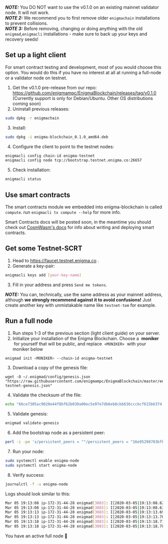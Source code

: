***NOTE:*** You DO NOT want to use the v0.1.0 on an existing mainnet validator node. It will not work. <br>
***NOTE 2:*** We recommend you to first remove older `enigmachain` installations to prevent collisions. <br>
***NOTE 3:*** Before removing, changing or doing anything with the old `enigmad`,`enigmacli` installations - make sure to back up your keys and recovery seeds!

## Set up a light client
For smart contract testing and development, most of you would choose this option.
You would do this if you have no interest at all at running a full-node or a validator node on testnet.

1. Get the v0.1.0 pre-release from our repo: https://github.com/enigmampc/EnigmaBlockchain/releases/tag/v0.1.0
(Currently support is only for Debian/Ubuntu. Other OS distributions coming soon)
2. Uninstall previous releases:
```bash
sudo dpkg -r enigmachain
```
3. Install:
```bash
sudo dpkg -i enigma-blockchain_0.1.0_amd64.deb
```
4. Configure the client to point to the testnet nodes:
```bash
enigmacli config chain-id enigma-testnet
enigmacli config node tcp://bootstrap.testnet.enigma.co:26657
```

5. Check installation:
```bash
enigmacli status
```

## Use smart contracts
The smart contracts module we embedded into enigma-blockchain is called `compute`.
run `enigmacli tx compute --help` for more info.

Smart Contracts docs will be posted soon, in the meantime you should check out [CosmWasm's docs](https://github.com/confio/cosmwasm) for info about writing and deploying smart contracts.

## Get some Testnet-SCRT
1. Head to https://faucet.testnet.enigma.co .
2. Generate a key-pair:
```bash
enigmacli keys add [your-key-name]
```
3. Fill in your address and press `Send me tokens`.

***NOTE:*** You can, technically, use the same address as your mainnet address, although **we strongly recommend against it to avoid confusions!** Just create another key with unmistakable name like `testnet-tom` for example.

## Run a full node

1. Run steps 1-3 of the previous section (light client guide) on your server.
2. Initialize your installation of the Enigma Blockchain. Choose a  **moniker**  for yourself that will be public, and replace  `<MONIKER>`  with your moniker below

```bash
enigmad init <MONIKER> --chain-id enigma-testnet
```
3. Download a copy of the genesis file:
```bahs
wget -O ~/.enigmad/config/genesis.json "https://raw.githubusercontent.com/enigmampc/EnigmaBlockchain/master/enigma-testnet-genesis.json"
```

4. Validate the checksum of the file:
```bash
echo "66ce7305ac9020e44f8bf62b030a00ec5e97e7db6eb8cbb636cccbcf615b6374 $HOME/.enigmad/config/genesis.json" | sha256sum --check
```

5. Validate genesis:
```bash
enigmad validate-genesis
```

6. Add the bootstrap node as a persistent peer:
```bash
perl -i -pe 's/persistent_peers = ""/persistent_peers = "16e95298703bfbf6565a1cbb6691cf30129f52ca\@bootstrap.testnet.enigma.co:26656"/' ~/.enigmad/config/config.toml
```

7. Run your node:
```bash
sudo systemctl enable enigma-node
sudo systemctl start enigma-node
```

8. Verify success:
```bash
journalctl -f -u enigma-node
```

Logs should look similar to this:
```bash
Mar 05 19:13:08 ip-172-31-44-28 enigmad[3083]: I[2020-03-05|19:13:08.623] Executed block                               module=state height=1920 validTxs=0 invalidTxs=0
Mar 05 19:13:08 ip-172-31-44-28 enigmad[3083]: I[2020-03-05|19:13:08.633] Committed state                              module=state height=1920 txs=0 appHash=079C94F8198AC7F25BF5CF453F12B56A73816A4D07BA01630D3138A66136B340
Mar 05 19:13:13 ip-172-31-44-28 enigmad[3083]: I[2020-03-05|19:13:13.698] Executed block                               module=state height=1921 validTxs=0 invalidTxs=0
Mar 05 19:13:13 ip-172-31-44-28 enigmad[3083]: I[2020-03-05|19:13:13.707] Committed state                              module=state height=1921 txs=0 appHash=1CB9AA6337DCF83F09687965CEF539FD25AA17F5BB8AF520575A891CFB05A178
Mar 05 19:13:18 ip-172-31-44-28 enigmad[3083]: I[2020-03-05|19:13:18.775] Executed block                               module=state height=1922 validTxs=0 invalidTxs=0
Mar 05 19:13:18 ip-172-31-44-28 enigmad[3083]: I[2020-03-05|19:13:18.784] Committed state                              module=state height=1922 txs=0 appHash=E27C56C5F1D3A85E1E75F3882877065B06BACFC5CED8FA401CE066B8FFEDF608
```

You have an active full node :tada:

